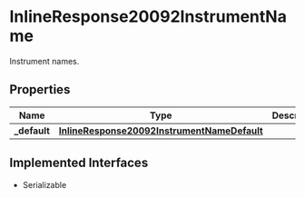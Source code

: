 

# InlineResponse20092InstrumentName

Instrument names.

## Properties

Name | Type | Description | Notes
------------ | ------------- | ------------- | -------------
**_default** | [**InlineResponse20092InstrumentNameDefault**](InlineResponse20092InstrumentNameDefault.md) |  |  [optional]


## Implemented Interfaces

* Serializable


